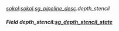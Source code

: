 _[sokol](../../modules/sokol/sokol-module.md):[sokol](../../modules/sokol/sokol-module.md).[sg\_pipeline\_desc](../../modules/sokol/sokol-sg_pipeline_desc.md).depth\_stencil_
##### Field depth\_stencil:[sg_depth_stencil_state](../../modules/sokol/sokol-sg_depth_stencil_state.md)
